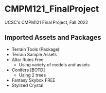 # CMPM121_FinalProject
 UCSC's CMPM121 Final Project, Fall 2022

 ## Imported Assets and Packages
 - Terrain Tools (Package)
 - Terrain Sample Assets
 - Altar Ruins Free
    - Using variety of models and assets
 - Conifers [BOTD]
    - Using 2 trees
 - Fantasy Skybox FREE
 - Stylized Crystal